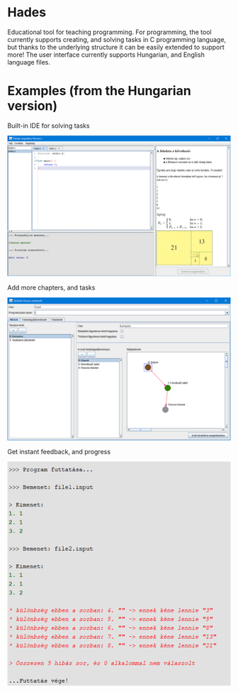 # Hades
Educational tool for teaching programming. 
For programming, the tool currently supports creating, and solving tasks in C programming language, but thanks to the underlying structure it can be easily extended to support more! 
The user interface currently supports Hungarian, and English language files.

# Examples (from the Hungarian version)

Built-in IDE for solving tasks

![alt text](showcase/1.png)  

Add more chapters, and tasks

![alt text](showcase/2.png)  

Get instant feedback, and progress

![alt text](showcase/3.png)  
